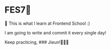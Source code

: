 # FES7🦁

📝 This is what I learn at Frontend School :)

I am going to write and commit it every single day!

Keep practicing, ### Jieun!👩🏻‍💻
